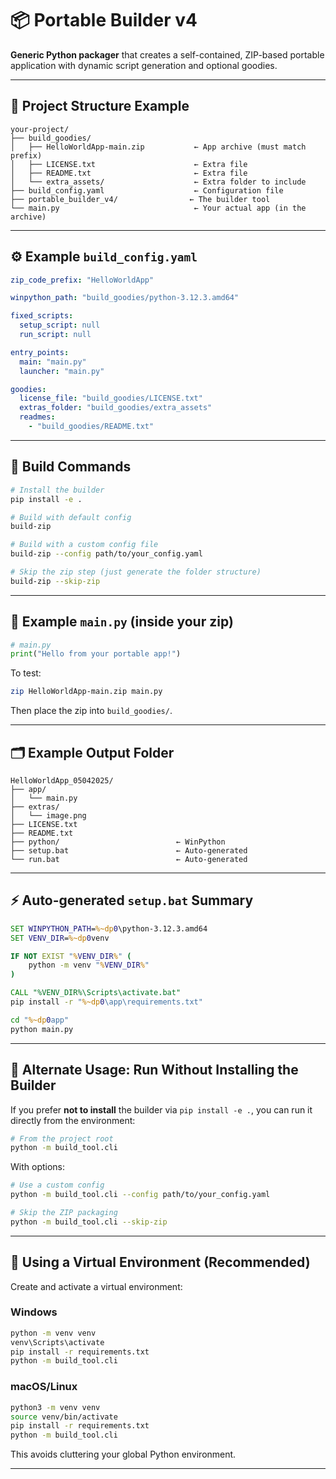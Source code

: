 # 📦 Portable Builder v4

**Generic Python packager** that creates a self-contained, ZIP-based portable application with dynamic script generation and optional goodies.

---

## 🧰 Project Structure Example

```
your-project/
├── build_goodies/
│   ├── HelloWorldApp-main.zip           ← App archive (must match prefix)
│   ├── LICENSE.txt                      ← Extra file
│   ├── README.txt                       ← Extra file
│   └── extra_assets/                    ← Extra folder to include
├── build_config.yaml                    ← Configuration file
├── portable_builder_v4/                ← The builder tool
└── main.py                              ← Your actual app (in the archive)
```

---

## ⚙️ Example `build_config.yaml`

```yaml
zip_code_prefix: "HelloWorldApp"

winpython_path: "build_goodies/python-3.12.3.amd64"

fixed_scripts:
  setup_script: null
  run_script: null

entry_points:
  main: "main.py"
  launcher: "main.py"

goodies:
  license_file: "build_goodies/LICENSE.txt"
  extras_folder: "build_goodies/extra_assets"
  readmes:
    - "build_goodies/README.txt"
```

---

## 🔨 Build Commands

```bash
# Install the builder
pip install -e .

# Build with default config
build-zip

# Build with a custom config file
build-zip --config path/to/your_config.yaml

# Skip the zip step (just generate the folder structure)
build-zip --skip-zip
```

---

## 🧪 Example `main.py` (inside your zip)

```python
# main.py
print("Hello from your portable app!")
```

To test:
```bash
zip HelloWorldApp-main.zip main.py
```

Then place the zip into `build_goodies/`.

---

## 🗂️ Example Output Folder

```
HelloWorldApp_05042025/
├── app/
│   └── main.py
├── extras/
│   └── image.png
├── LICENSE.txt
├── README.txt
├── python/                          ← WinPython
├── setup.bat                        ← Auto-generated
└── run.bat                          ← Auto-generated
```

---

## ⚡ Auto-generated `setup.bat` Summary

```bat
SET WINPYTHON_PATH=%~dp0\python-3.12.3.amd64
SET VENV_DIR=%~dp0venv

IF NOT EXIST "%VENV_DIR%" (
    python -m venv "%VENV_DIR%"
)

CALL "%VENV_DIR%\Scripts\activate.bat"
pip install -r "%~dp0\app\requirements.txt"

cd "%~dp0app"
python main.py
```

---

## 🧪 Alternate Usage: Run Without Installing the Builder

If you prefer **not to install** the builder via `pip install -e .`, you can run it directly from the environment:

```bash
# From the project root
python -m build_tool.cli
```

With options:

```bash
# Use a custom config
python -m build_tool.cli --config path/to/your_config.yaml

# Skip the ZIP packaging
python -m build_tool.cli --skip-zip
```

---

## 🧪 Using a Virtual Environment (Recommended)

Create and activate a virtual environment:

### Windows

```bash
python -m venv venv
venv\Scripts\activate
pip install -r requirements.txt
python -m build_tool.cli
```

### macOS/Linux

```bash
python3 -m venv venv
source venv/bin/activate
pip install -r requirements.txt
python -m build_tool.cli
```

This avoids cluttering your global Python environment.

---
